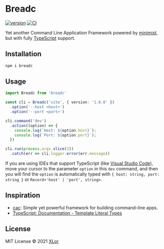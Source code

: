 # Breadc

[![version](https://img.shields.io/npm/v/breadc?color=rgb%2850%2C203%2C86%29&label=Breadc)](https://www.npmjs.com/package/breadc) [![CI](https://github.com/yjl9903/Breadc/actions/workflows/ci.yml/badge.svg)](https://github.com/yjl9903/Breadc/actions/workflows/ci.yml)

Yet another Command Line Application Framework powered by [minimist](https://www.npmjs.com/package/minimist), but with fully [TypeScript](https://www.typescriptlang.org/) support.

## Installation

```bash
npm i breadc
```

## Usage

```ts
import Breadc from 'breadc'

const cli = Breadc('vite', { version: '1.0.0' })
  .option('--host <host>')
  .option('--port <port>')

cli.command('dev')
  .action((option) => {
    console.log(`Host: ${option.host}`);
    console.log(`Port: ${option.port}`);
  })

cli.run(process.argv.slice(2))
  .catch(err => cli.logger.error(err.message))
```

If you are using IDEs that support TypeScript (like [Visual Studio Code](https://code.visualstudio.com/)), move your cursor to the parameter `option` in this `dev` command, and then you will find the `option` is automatically typed with `{ host: string, port: string }` or `Record<'host' | 'port', string>`.

## Inspiration

+ [cac](https://github.com/cacjs/cac): Simple yet powerful framework for building command-line apps.
+ [TypeScript: Documentation - Template Literal Types](https://www.typescriptlang.org/docs/handbook/2/template-literal-types.html)

## License

MIT License © 2021 [XLor](https://github.com/yjl9903)
